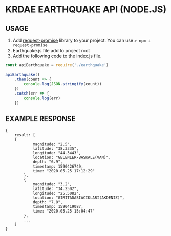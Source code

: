 # KRDAE EARTHQUAKE API (NODE.JS)


## USAGE
1. Add [request-promise](https://www.npmjs.com/package/request-promise) library to your project. You can use `> npm i request-promise`
2. Earthquake.js file add to project root
3. Add the following code to the index.js file.
```javascript
const apiEarthquake = require('./earthquake')

apiEarthquake()
    .then(count => {
        console.log(JSON.stringify(count))
    })
    .catch(err => {
        console.log(err)
    })
```


## EXAMPLE RESPONSE
```
{
    result: [
	{
            magnitude: "2.5",
            latitude: "38.3335",
            longitude: "44.3443",
            location: "GELENLER-BASKALE(VAN)",
            depth: "6.9",
            timestamp: 1590426749,
            time: "2020.05.25 17:12:29"
        },
        {
            magnitude: "3.2",
            latitude: "34.2502",
            longitude: "25.5082",
            location: "GIRITADASIACIKLARI(AKDENIZ)",
            depth: "7.8",
            timestamp: 1590419087,
            time: "2020.05.25 15:04:47"
        },
        ...
    ]
}
```
